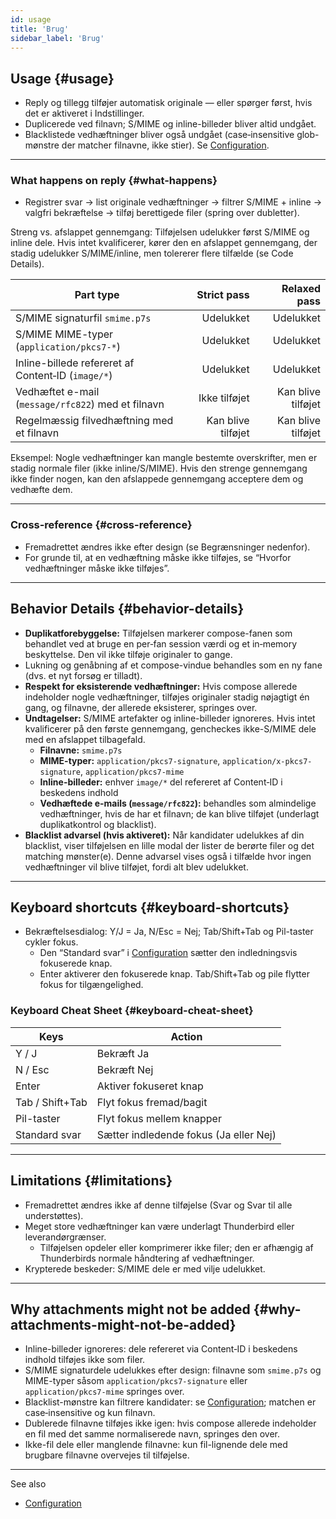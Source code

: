 ```yaml
---
id: usage
title: 'Brug'
sidebar_label: 'Brug'
---
```


## Usage {#usage}

- Reply og tillegg tilføjer automatisk originale — eller spørger først, hvis det er aktiveret i Indstillinger.
- Duplicerede ved filnavn; S/MIME og inline-billeder bliver altid undgået.
- Blacklistede vedhæftninger bliver også undgået (case‑insensitive glob-mønstre der matcher filnavne, ikke stier). Se [Configuration](configuration#blacklist-glob-patterns).

---

### What happens on reply {#what-happens}

- Registrer svar → list originale vedhæftninger → filtrer S/MIME + inline → valgfri bekræftelse → tilføj berettigede filer (spring over dubletter).

Streng vs. afslappet gennemgang: Tilføjelsen udelukker først S/MIME og inline dele. Hvis intet kvalificerer, kører den en afslappet gennemgang, der stadig udelukker S/MIME/inline, men tolererer flere tilfælde (se Code Details).

| Part type                                          |        Strict pass |       Relaxed pass |
| -------------------------------------------------- | -----------------: | -----------------: |
| S/MIME signaturfil `smime.p7s`                     |          Udelukket |          Udelukket |
| S/MIME MIME-typer (`application/pkcs7-*`)          |          Udelukket |          Udelukket |
| Inline-billede refereret af Content‑ID (`image/*`) |          Udelukket |          Udelukket |
| Vedhæftet e-mail (`message/rfc822`) med et filnavn |      Ikke tilføjet | Kan blive tilføjet |
| Regelmæssig filvedhæftning med et filnavn          | Kan blive tilføjet | Kan blive tilføjet |

Eksempel: Nogle vedhæftninger kan mangle bestemte overskrifter, men er stadig normale filer (ikke inline/S/MIME). Hvis den strenge gennemgang ikke finder nogen, kan den afslappede gennemgang acceptere dem og vedhæfte dem.

---

### Cross‑reference {#cross-reference}

- Fremadrettet ændres ikke efter design (se Begrænsninger nedenfor).
- For grunde til, at en vedhæftning måske ikke tilføjes, se “Hvorfor vedhæftninger måske ikke tilføjes”.

---

## Behavior Details {#behavior-details}

- **Duplikatforebyggelse:** Tilføjelsen markerer compose-fanen som behandlet ved at bruge en per‑fan session værdi og et in‑memory beskyttelse. Den vil ikke tilføje originaler to gange.
- Lukning og genåbning af et compose-vindue behandles som en ny fane (dvs. et nyt forsøg er tilladt).
- **Respekt for eksisterende vedhæftninger:** Hvis compose allerede indeholder nogle vedhæftninger, tilføjes originaler stadig nøjagtigt én gang, og filnavne, der allerede eksisterer, springes over.
- **Undtagelser:** S/MIME artefakter og inline-billeder ignoreres. Hvis intet kvalificerer på den første gennemgang, gencheckes ikke-S/MIME dele med en afslappet tilbagefald.
  - **Filnavne:** `smime.p7s`
  - **MIME-typer:** `application/pkcs7-signature`, `application/x-pkcs7-signature`, `application/pkcs7-mime`
  - **Inline-billeder:** enhver `image/*` del refereret af Content‑ID i beskedens indhold
  - **Vedhæftede e-mails (`message/rfc822`):** behandles som almindelige vedhæftninger, hvis de har et filnavn; de kan blive tilføjet (underlagt duplikatkontrol og blacklist).
- **Blacklist advarsel (hvis aktiveret):** Når kandidater udelukkes af din blacklist,
  viser tilføjelsen en lille modal der lister de berørte filer og det matching
  mønster(e). Denne advarsel vises også i tilfælde hvor ingen vedhæftninger vil blive
  tilføjet, fordi alt blev udelukket.

---

## Keyboard shortcuts {#keyboard-shortcuts}

- Bekræftelsesdialog: Y/J = Ja, N/Esc = Nej; Tab/Shift+Tab og Pil-taster cykler fokus.
  - Den “Standard svar” i [Configuration](configuration#confirmation) sætter den indledningsvis fokuserede knap.
  - Enter aktiverer den fokuserede knap. Tab/Shift+Tab og pile flytter fokus for tilgængelighed.

### Keyboard Cheat Sheet {#keyboard-cheat-sheet}

| Keys            | Action                                 |
| --------------- | -------------------------------------- |
| Y / J           | Bekræft Ja                             |
| N / Esc         | Bekræft Nej                            |
| Enter           | Aktiver fokuseret knap                 |
| Tab / Shift+Tab | Flyt fokus fremad/bagit                |
| Pil-taster      | Flyt fokus mellem knapper              |
| Standard svar   | Sætter indledende fokus (Ja eller Nej) |

---

## Limitations {#limitations}

- Fremadrettet ændres ikke af denne tilføjelse (Svar og Svar til alle understøttes).
- Meget store vedhæftninger kan være underlagt Thunderbird eller leverandørgrænser.
  - Tilføjelsen opdeler eller komprimerer ikke filer; den er afhængig af Thunderbirds normale håndtering af vedhæftninger.
- Krypterede beskeder: S/MIME dele er med vilje udelukket.

---

## Why attachments might not be added {#why-attachments-might-not-be-added}

- Inline-billeder ignoreres: dele refereret via Content‑ID i beskedens indhold tilføjes ikke som filer.
- S/MIME signaturdele udelukkes efter design: filnavne som `smime.p7s` og MIME-typer såsom `application/pkcs7-signature` eller `application/pkcs7-mime` springes over.
- Blacklist-mønstre kan filtrere kandidater: se [Configuration](configuration#blacklist-glob-patterns); matchen er case‑insensitive og kun filnavn.
- Dublerede filnavne tilføjes ikke igen: hvis compose allerede indeholder en fil med det samme normaliserede navn, springes den over.
- Ikke-fil dele eller manglende filnavne: kun fil-lignende dele med brugbare filnavne overvejes til tilføjelse.

---

See also

- [Configuration](configuration)
